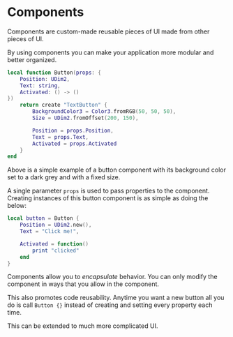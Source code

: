 # Components

Components are custom-made reusable pieces of UI made from other pieces of UI.

By using components you can make your application more modular and better
organized.

```lua
local function Button(props: {
    Position: UDim2,
    Text: string,
    Activated: () -> ()
})
    return create "TextButton" {
        BackgroundColor3 = Color3.fromRGB(50, 50, 50),
        Size = UDim2.fromOffset(200, 150),

        Position = props.Position,
        Text = props.Text,
        Activated = props.Activated
    }
end
```

Above is a simple example of a button component with its background color set to
a dark grey and with a fixed size.

A single parameter `props` is used to pass properties to the component.
Creating instances of this button component is as simple as doing the below:

```lua
local button = Button {
    Position = UDim2.new(),
    Text = "Click me!",

    Activated = function()
        print "clicked"
    end
}
```

Components allow you to *encapsulate* behavior. You can only modify the
component in ways that you allow in the component.

This also promotes code reusability. Anytime you want a new button all you do
is call `Button {}` instead of creating and setting every property each time.

This can be extended to much more complicated UI.
